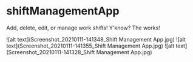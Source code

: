 # shiftManagementApp
Add, delete, edit, or manage work shifts! Y'know? The works!

![alt text](Screenshot_20210111-141348_Shift Management App.jpg)
![alt text](Screenshot_20210111-141355_Shift Management App.jpg)
![alt text](Screenshot_20210111-141328_Shift Management App.jpg)
